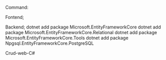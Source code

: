 Command:

Fontend;


Backend;
dotnet add package Microsoft.EntityFrameworkCore
dotnet add package Microsoft.EntityFrameworkCore.Relational
dotnet add package Microsoft.EntityFrameworkCore.Tools
dotnet add package Npgsql.EntityFrameworkCore.PostgreSQL

Crud-web-C#

